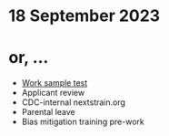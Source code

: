 # 18 September 2023
# or, …

- [Work sample test](https://docs.google.com/document/d/1oVVlMw4vySu1wUPgk74nE7BQneUDuwyi98vbi-OJ18I/edit#heading=h.pc5yz8gwwt4e)
- Applicant review
- CDC-internal nextstrain.org
- Parental leave
- Bias mitigation training pre-work
